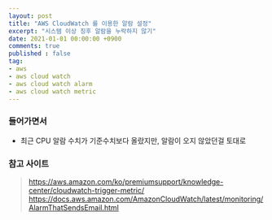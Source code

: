 ```yaml
---
layout: post
title: "AWS CloudWatch 를 이용한 알람 설정"
excerpt: "시스템 이상 징후 알람을 누락하지 않기"
date: 2021-01-01 00:00:00 +0900
comments: true
published : false
tag:
- aws
- aws cloud watch 
- aws cloud watch alarm
- aws cloud watch metric
---
```

### 들어가면서
* 최근 CPU 알람 수치가 기준수치보다 올랐지만, 알람이 오지 않았던걸 토대로

### 참고 사이트
> https://aws.amazon.com/ko/premiumsupport/knowledge-center/cloudwatch-trigger-metric/    
> https://docs.aws.amazon.com/AmazonCloudWatch/latest/monitoring/AlarmThatSendsEmail.html